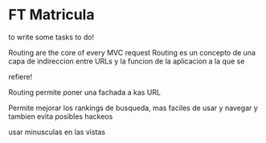 FT Matricula
===================================

to write some tasks to do!


Routing are the core of every MVC request
Routing es un concepto de una capa de indireccion entre URLs y la funcion de la aplicacion a la que se 

refiere!

Routing permite poner una fachada a kas URL 

Permite mejorar los rankings de busqueda, mas faciles de usar y navegar y tambien evita posibles hackeos

usar minusculas en las vistas


